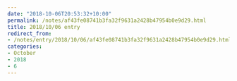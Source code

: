 ```yaml
---
date: "2018-10-06T20:53:32+10:00"
permalink: /notes/af43fe08741b3fa32f9631a2428b47954b0e9d29.html
title: 2018/10/06 entry
redirect_from:
- /notes/entry/2018/10/06/af43fe08741b3fa32f9631a2428b47954b0e9d29.html
categories:
- October
- 2018
- 6
---
```

